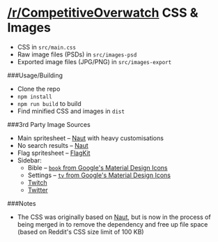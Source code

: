 # [/r/CompetitiveOverwatch](https://reddit.com/r/competitiveoverwatch) CSS & Images

* CSS in `src/main.css`
* Raw image files (PSDs) in `src/images-psd`
* Exported image files (JPG/PNG) in `src/images-export`

###Usage/Building
* Clone the repo
* `npm install`
* `npm run build` to build
* Find minified CSS and images in `dist`

###3rd Party Image Sources
* Main spritesheet – [Naut](https://github.com/Axel--/Naut-for-reddit/blob/master/PSD/spritesheet.psd) with heavy customisations
* No search results – [Naut](https://github.com/Axel--/Naut-for-reddit/tree/master/PSD)
* Flag spritesheet – [FlagKit](https://github.com/madebybowtie/FlagKit)
* Sidebar:
    - Bible – [`book` from Google's Material Design Icons](https://material.io/icons/#ic_book)
    - Settings – [`tv` from Google's Material Design Icons](https://material.io/icons/#ic_book)
    - [Twitch](https://www.twitch.tv/p/brand-assets)
    - [Twitter](https://brand.twitter.com/en.html)

###Notes
* The CSS was originally based on [Naut](https://github.com/Axel--/Naut-for-reddit), but is now in the process of being merged in to remove the dependency and free up file space (based on Reddit's CSS size limit of 100 KB)
